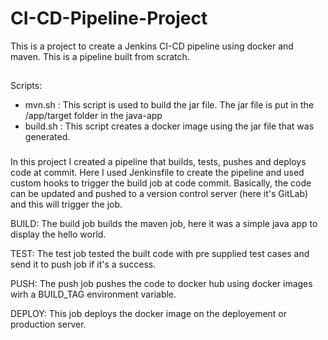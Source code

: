 # CI-CD-Pipeline-Project
This is a project to create a Jenkins CI-CD pipeline using docker and maven. This is a pipeline built from scratch.

##
Scripts:
- mvn.sh : This script is used to build the jar file. The jar file is put in the /app/target folder in the java-app
- build.sh : This script creates a docker image using the jar file that was generated.

###
In this project I created a pipeline that builds, tests, pushes and deploys code at commit. Here I used Jenkinsfile to create the pipeline and used custom hooks to trigger the build job at code commit. Basically, the code can be updated and pushed to a version control server (here it's GitLab) and this will trigger the job.

BUILD:
The build job builds the maven job, here it was a simple java app to display the hello world.

TEST:
The test job tested the built code with pre supplied test cases and send it to push job if it's a success.

PUSH:
The push job pushes the code to docker hub using docker images wirh a BUILD_TAG environment variable.

DEPLOY:
This job deploys the docker image on the deployement or production server.
